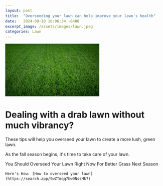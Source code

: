 ```yaml
---
layout: post
title:  "Overseeding your lawn can help improve your lawn's health"
date:   2024-09-10 18:06:34 -0400
excerpt_image: /assets/images/lawn.jpeg
categories: Lawn
---
```


<img src="/assets/images/lawn.jpeg">

# Dealing with a drab lawn without much vibrancy?

These tips will help you overseed your lawn to create a more lush, green lawn.

As the fall season begins, it's time to take care of your lawn.

You Should Overseed Your Lawn Right Now For Better Grass Next Season

    Here's How: [How to overseed your lawn](https://search.app/SwZTmqq7bw9NssMk7)